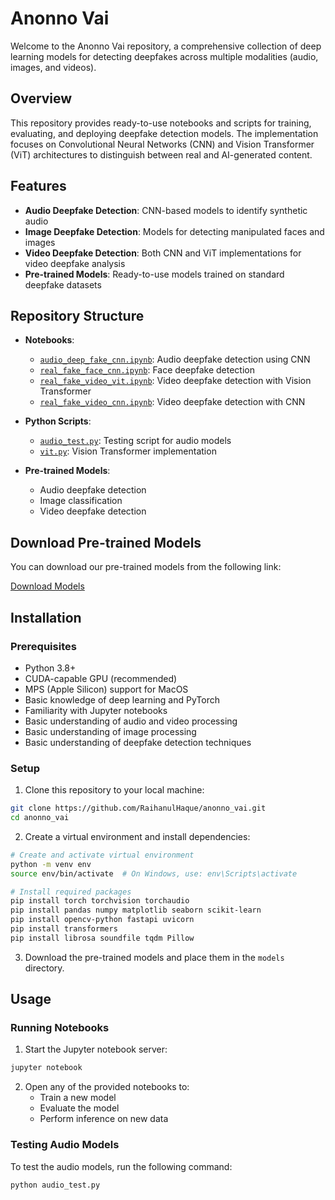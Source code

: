 # Anonno Vai

Welcome to the Anonno Vai repository, a comprehensive collection of deep learning models for detecting deepfakes across multiple modalities (audio, images, and videos).

## Overview

This repository provides ready-to-use notebooks and scripts for training, evaluating, and deploying deepfake detection models. The implementation focuses on Convolutional Neural Networks (CNN) and Vision Transformer (ViT) architectures to distinguish between real and AI-generated content.

## Features

- **Audio Deepfake Detection**: CNN-based models to identify synthetic audio
- **Image Deepfake Detection**: Models for detecting manipulated faces and images
- **Video Deepfake Detection**: Both CNN and ViT implementations for video deepfake analysis
- **Pre-trained Models**: Ready-to-use models trained on standard deepfake datasets

## Repository Structure

- **Notebooks**:
  - [`audio_deep_fake_cnn.ipynb`](audio_deep_fake_cnn.ipynb): Audio deepfake detection using CNN
  - [`real_fake_face_cnn.ipynb`](real_fake_face_cnn.ipynb): Face deepfake detection
  - [`real_fake_video_vit.ipynb`](real_fake_video_vit.ipynb): Video deepfake detection with Vision Transformer
  - [`real_fake_video_cnn.ipynb`](real_fake_video_cnn.ipynb): Video deepfake detection with CNN


- **Python Scripts**:
  - [`audio_test.py`](audio_test.py): Testing script for audio models
  - [`vit.py`](vit.py): Vision Transformer implementation

- **Pre-trained Models**:
  - Audio deepfake detection
  - Image classification
  - Video deepfake detection

## Download Pre-trained Models

You can download our pre-trained models from the following link:

[Download Models](https://drive.google.com/drive/folders/1nY-ylZbvnTxqJKAtBrbAeNPWSXivJn3G?usp=sharing)

## Installation

### Prerequisites
- Python 3.8+
- CUDA-capable GPU (recommended)
- MPS (Apple Silicon) support for MacOS
- Basic knowledge of deep learning and PyTorch
- Familiarity with Jupyter notebooks
- Basic understanding of audio and video processing
- Basic understanding of image processing
- Basic understanding of deepfake detection techniques

### Setup

1. Clone this repository to your local machine:

```bash
git clone https://github.com/RaihanulHaque/anonno_vai.git
cd anonno_vai
```

2. Create a virtual environment and install dependencies:

```bash
# Create and activate virtual environment
python -m venv env
source env/bin/activate  # On Windows, use: env\Scripts\activate

# Install required packages
pip install torch torchvision torchaudio
pip install pandas numpy matplotlib seaborn scikit-learn
pip install opencv-python fastapi uvicorn
pip install transformers
pip install librosa soundfile tqdm Pillow
```

3. Download the pre-trained models and place them in the `models` directory.

## Usage

### Running Notebooks

1. Start the Jupyter notebook server:

```bash
jupyter notebook
```

2. Open any of the provided notebooks to:
    - Train a new model
    - Evaluate the model
    - Perform inference on new data


### Testing Audio Models

To test the audio models, run the following command:

```bash
python audio_test.py
```